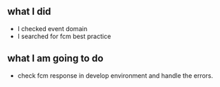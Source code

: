 ## what I did 
- I checked event domain
- I searched for fcm best practice 
## what I am going to do
- check fcm response in develop environment and handle the errors.